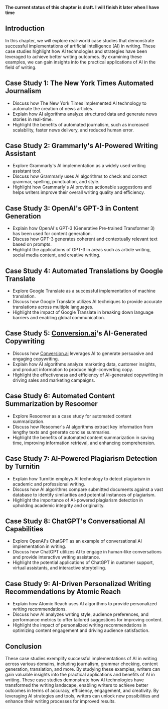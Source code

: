 **The current status of this chapter is draft. I will finish it later when I have time**

Introduction
------------

In this chapter, we will explore real-world case studies that demonstrate successful implementations of artificial intelligence (AI) in writing. These case studies highlight how AI technologies and strategies have been leveraged to achieve better writing outcomes. By examining these examples, we can gain insights into the practical applications of AI in the field of writing.

Case Study 1: The New York Times Automated Journalism
-----------------------------------------------------

* Discuss how The New York Times implemented AI technology to automate the creation of news articles.
* Explain how AI algorithms analyze structured data and generate news stories in real-time.
* Highlight the benefits of automated journalism, such as increased scalability, faster news delivery, and reduced human error.

Case Study 2: Grammarly's AI-Powered Writing Assistant
------------------------------------------------------

* Explore Grammarly's AI implementation as a widely used writing assistant tool.
* Discuss how Grammarly uses AI algorithms to check and correct grammar, spelling, punctuation, and style.
* Highlight how Grammarly's AI provides actionable suggestions and helps writers improve their overall writing quality and efficiency.

Case Study 3: OpenAI's GPT-3 in Content Generation
--------------------------------------------------

* Explain how OpenAI's GPT-3 (Generative Pre-trained Transformer 3) has been used for content generation.
* Discuss how GPT-3 generates coherent and contextually relevant text based on prompts.
* Highlight the applications of GPT-3 in areas such as article writing, social media content, and creative writing.

Case Study 4: Automated Translations by Google Translate
--------------------------------------------------------

* Explore Google Translate as a successful implementation of machine translation.
* Discuss how Google Translate utilizes AI techniques to provide accurate translations across multiple languages.
* Highlight the impact of Google Translate in breaking down language barriers and enabling global communication.

Case Study 5: [Conversion.ai](http://Conversion.ai)'s AI-Generated Copywriting
------------------------------------------------------------------------------

* Discuss how [Conversion.ai](http://Conversion.ai) leverages AI to generate persuasive and engaging copywriting.
* Explain how AI algorithms analyze marketing data, customer insights, and product information to produce high-converting copy.
* Highlight the effectiveness and efficiency of AI-generated copywriting in driving sales and marketing campaigns.

Case Study 6: Automated Content Summarization by Resoomer
---------------------------------------------------------

* Explore Resoomer as a case study for automated content summarization.
* Discuss how Resoomer's AI algorithms extract key information from lengthy texts and generate concise summaries.
* Highlight the benefits of automated content summarization in saving time, improving information retrieval, and enhancing comprehension.

Case Study 7: AI-Powered Plagiarism Detection by Turnitin
---------------------------------------------------------

* Explain how Turnitin employs AI technology to detect plagiarism in academic and professional writing.
* Discuss how AI algorithms compare submitted documents against a vast database to identify similarities and potential instances of plagiarism.
* Highlight the importance of AI-powered plagiarism detection in upholding academic integrity and originality.

Case Study 8: ChatGPT's Conversational AI Capabilities
------------------------------------------------------

* Explore OpenAI's ChatGPT as an example of conversational AI implementation in writing.
* Discuss how ChatGPT utilizes AI to engage in human-like conversations and provide interactive writing assistance.
* Highlight the potential applications of ChatGPT in customer support, virtual assistants, and interactive storytelling.

Case Study 9: AI-Driven Personalized Writing Recommendations by Atomic Reach
----------------------------------------------------------------------------

* Explain how Atomic Reach uses AI algorithms to provide personalized writing recommendations.
* Discuss how AI analyzes writing style, audience preferences, and performance metrics to offer tailored suggestions for improving content.
* Highlight the impact of personalized writing recommendations in optimizing content engagement and driving audience satisfaction.

Conclusion
----------

These case studies exemplify successful implementations of AI in writing across various domains, including journalism, grammar checking, content generation, translation, and more. By studying these examples, writers can gain valuable insights into the practical applications and benefits of AI in writing. These case studies demonstrate how AI technologies have transformed the writing landscape, enabling writers to achieve better outcomes in terms of accuracy, efficiency, engagement, and creativity. By leveraging AI strategies and tools, writers can unlock new possibilities and enhance their writing processes for improved results.
